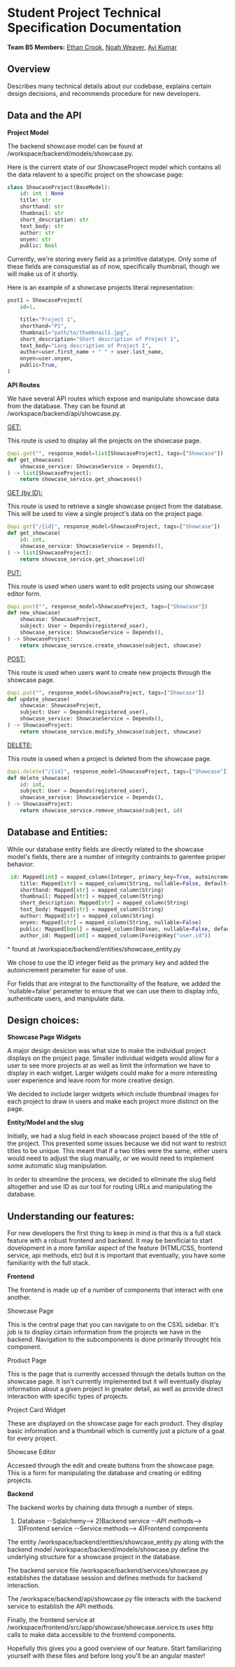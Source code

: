# Student Project Technical Specification Documentation

**Team B5 Members:** [Ethan Crook](https://github.com/crookler), [Noah Weaver](https://github.com/noahweaves), [Avi Kumar](https://github.com/aviomg)

## Overview

Describes many technical details about our codebase, explains certain design decisions, and recommends procedure for new developers.

## Data and the API

**Project Model**

The backend showcase model can be found at /workspace/backend/models/showcase.py.

Here is the current state of our ShowcaseProject model which contains all the data relavent to a specific project on the showcase page:

```python
class ShowcaseProject(BaseModel):
    id: int | None
    title: str
    shorthand: str
    thumbnail: str
    short_description: str
    text_body: str
    author: str
    onyen: str
    public: bool
```

Currently, we're storing every field as a primitive datatype. Only some of these fields are consquestial as of now, specifically thumbnail, though we will make us of it shortly.

Here is an example of a showcase projects literal representation:
```python
post1 = ShowcaseProject(
    id=1,

    title="Project 1",
    shorthand="P1",
    thumbnail="path/to/thumbnail1.jpg",
    short_description="Short description of Project 1",
    text_body="Long description of Project 1",
    author=user.first_name + " " + user.last_name,
    onyen=user.onyen,
    public=True,
)
```


**API Routes**

We have several API routes which expose and manipulate showcase data from the database. They can be found at /workspace/backend/api/showcase.py.

<u>GET:</u>

This route is used to display all the projects on the showcase page.
```python
@api.get("", response_model=list[ShowcaseProject], tags=["Showcase"])
def get_showcases(
    showcase_service: ShowcaseService = Depends(),
) -> list[ShowcaseProject]:
    return showcase_service.get_showcases()
```
<u>GET (by ID):</u>

This route is used to retrieve a single showcase project from the database. This will be used to view a single project's data on the project page. 
```python
@api.get("/{id}", response_model=ShowcaseProject, tags=["Showcase"])
def get_showcase(
    id: int,
    showcase_service: ShowcaseService = Depends(),
) -> list[ShowcaseProject]:
    return showcase_service.get_showcase(id)
```
<u>PUT:</u> 

This route is used when users want to edit projects using our showcase editor form.
```python
@api.post("", response_model=ShowcaseProject, tags=["Showcase"])
def new_showcase(
    showcase: ShowcaseProject,
    subject: User = Depends(registered_user),
    showcase_service: ShowcaseService = Depends(),
) -> ShowcaseProject:
    return showcase_service.create_showcase(subject, showcase)
```
<u>POST:</u>

This route is used when users want to create new projects through the showcase page.
```python
@api.put("", response_model=ShowcaseProject, tags=["Showcase"])
def update_showcase(
    showcase: ShowcaseProject,
    subject: User = Depends(registered_user),
    showcase_service: ShowcaseService = Depends(),
) -> ShowcaseProject:
    return showcase_service.modify_showcase(subject, showcase)
```
<u>DELETE:</u> 

This route is useed when a project is deleted from the showcase page. 
```python
@api.delete("/{id}", response_model=ShowcaseProject, tags=["Showcase"])
def delete_showcase(
    id: int,
    subject: User = Depends(registered_user),
    showcase_service: ShowcaseService = Depends(),
) -> ShowcaseProject:
    return showcase_service.remove_showcase(subject, id)
```


## Database and Entities: 

While our database entity fields are directly related to the showcase model's fields, there are a number of integrity contraints to garentee proper behavior: 

```python
 id: Mapped[int] = mapped_column(Integer, primary_key=True, autoincrement=True)
    title: Mapped[str] = mapped_column(String, nullable=False, default="")
    shorthand: Mapped[str] = mapped_column(String)
    thumbnail: Mapped[str] = mapped_column(String)
    short_description: Mapped[str] = mapped_column(String)
    text_body: Mapped[str] = mapped_column(String)
    author: Mapped[str] = mapped_column(String)
    onyen: Mapped[str] = mapped_column(String, nullable=False)
    public: Mapped[bool] = mapped_column(Boolean, nullable=False, default=False)
    author_id: Mapped[int] = mapped_column(ForeignKey("user.id"))
```
^ found at /workspace/backend/entities/showcase_entity.py

We chose to use the ID integer field as the primary key and added the autoincrement perameter for ease of use.

For fields that are integral to the functionality of the feature, we added the 'nullable=false' perameter to ensure that we can use them to display info, authenticate users, and manipulate data. 


## Design choices:

**Showcase Page Widgets**

A major design desicion was what size to make the individual project displays on the project page. Smaller individual widgets would allow for a user to see more projects at as well as limit the information we have to display in each widget. Larger widgets could make for a more interesting user experience and leave room for more creative design. 

We decided to include larger widgets which include thumbnail images for each project to draw in users and make each project more distinct on the page.

**Entity/Model and the slug**

Initially, we had a slug field in each showcase project based of the title of the project. This presented some issues because we did not want to restrict titles to be unique. This meant that if a two titles were the same, either users would need to adjust the slug manually, or we would need to implement some automatic slug manipulation. 

In order to streamline the process, we decided to eliminate the slug field altogether and use ID as our tool for routing URLs and manipulating the database.

## Understanding our features:

For new developers the first thing to keep in mind is that this is a full stack feature with a robust frontend and backend. It may be benificial to start dovelopment in a more familiar aspect of the feature (HTML/CSS, frontend service, api methods, etc) but it is important that eventually, you have some familiarity with the full stack. 


**Frontend**

The frontend is made up of a number of components that interact with one another.


Showcase Page 

This is the central page that you can navigate to on the CSXL sidebar. It's job is to display cirtain information from the projects we have in the backend. Navigation to the subcomponents is done primarily throught htis component.


Product Page

This is the page that is currently accessed through the details button on the showcase page. It isn't currently implemented but it will eventually display information about a given project in greater detail, as well as provide direct interaction with specific types of projects. 



Project Card Widget

These are displayed on the showcase page for each product. They display basic information and a thumbnail which is currently just a picture of a goat for every project.


Showcase Editor

Accessed through the edit and create buttons from the showcase page. This is a form for manipulating the database and creating or editing projects. 



**Backend**

The backend works by chaining data through a number of steps. 

1) Database --Sqlalchemy--> 2)Backend service --API methods--> 3)Frontend service 
--Service methods--> 4)Frontend components 


The entity /workspace/backend/entities/showcase_entity.py along with the backend model /workspace/backend/models/showcase.py define the underlying structure for a showcase project in the database. 

The backend service file /workspace/backend/services/showcase.py establishes the database session and defines methods for backend interaction. 

The /workspace/backend/api/showcase.py file interacts with the backend service to establish the API methods. 

Finally, the frontend service at /workspace/frontend/src/app/showcase/showcase.service.ts uses http calls to make data accessible to the frontend components. 


Hopefully this gives you a good overview of our feature. Start familiarizing yourself with these files and before long you'll be an angular master!







